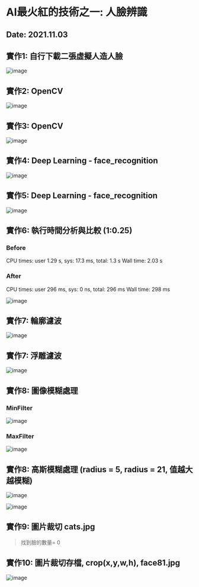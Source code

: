 # AI最火紅的技術之一: 人臉辨識

## Date: 2021.11.03

## 實作1: 自行下載二張虛擬人造人臉

![image](https://user-images.githubusercontent.com/89304181/139999478-c0161304-3de2-4d05-9b14-42b67717ade3.png)

## 實作2: OpenCV

![image](https://user-images.githubusercontent.com/89304181/139999521-f80385d3-00e7-47ce-afc5-87848f82fd58.png)

## 實作3: OpenCV

![image](https://user-images.githubusercontent.com/89304181/139999617-4db1e52a-1709-4344-99ba-ed6b747d07a0.png)

## 實作4: Deep Learning - face_recognition

![image](https://user-images.githubusercontent.com/89304181/139999683-c5e15747-60d5-4c00-afa6-b1986ec9b13b.png)


## 實作5: Deep Learning - face_recognition

![image](https://user-images.githubusercontent.com/89304181/139999741-bb54f94d-c94a-4416-85c7-fbd85d7622d0.png)


## 實作6: 執行時間分析與比較 (1:0.25)

### Before
CPU times: user 1.29 s, sys: 17.3 ms, total: 1.3 s
Wall time: 2.03 s

### After
CPU times: user 296 ms, sys: 0 ns, total: 296 ms
Wall time: 298 ms

![image](https://user-images.githubusercontent.com/89304181/140241777-ff381953-5cc3-4d45-acd7-b70fe1c37acf.png)

## 實作7: 輪廓濾波

![image](https://user-images.githubusercontent.com/89304181/140241865-c32b4d20-84e7-48af-bdf5-97213db6f4cf.png)

## 實作7: 浮雕濾波

![image](https://user-images.githubusercontent.com/89304181/140241980-f700943b-d8d8-4f6e-bef3-a4edeaacbb7f.png)

## 實作8: 圖像模糊處理

### MinFilter

![image](https://user-images.githubusercontent.com/89304181/140242096-bf278855-a21d-40f3-9b99-3e669853c2bb.png)

### MaxFilter

![image](https://user-images.githubusercontent.com/89304181/140242174-3bb2d122-6d72-438f-b7de-8e4143f9e8a6.png)

## 實作8: 高斯模糊處理 (radius = 5, radius = 21, 值越大 越模糊)

![image](https://user-images.githubusercontent.com/89304181/140242323-1f9e0fb0-a477-4125-a980-5e5e4a6fe140.png)

![image](https://user-images.githubusercontent.com/89304181/140242371-84654019-9d0d-402c-8596-39538c200cdd.png)

## 實作9: 圖片裁切 cats.jpg

> 找到臉的數量= 0

## 實作10: 圖片裁切存檔, crop(x,y,w,h), face81.jpg

![image](https://user-images.githubusercontent.com/89304181/140243005-64db1d4d-b236-4001-825f-a7a2da6f65da.png)


